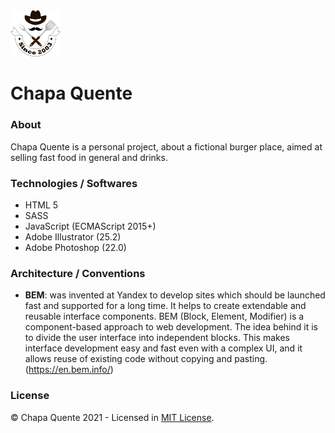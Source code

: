 <img width="80" src="./img/logo/chapa-quente-logo.svg" alt="Logo Chapa Quente">

# Chapa Quente

### About
Chapa Quente is a personal project, about a fictional burger place, aimed at selling fast food in general and drinks.

### Technologies / Softwares
- HTML 5
- SASS
- JavaScript (ECMAScript 2015+)
- Adobe Illustrator (25.2)
- Adobe Photoshop (22.0)

### Architecture / Conventions
- **BEM**: was invented at Yandex to develop sites which should be launched fast and supported for a long time. It helps to create extendable and reusable interface components. BEM (Block, Element, Modifier) is a component-based approach to web development. The idea behind it is to divide the user interface into independent blocks. This makes interface development easy and fast even with a complex UI, and it allows reuse of existing code without copying and pasting. (https://en.bem.info/)

### License
© Chapa Quente 2021 - Licensed in [MIT License](https://github.com/RyanMatheuZ/chapa-quente/blob/main/LICENSE).